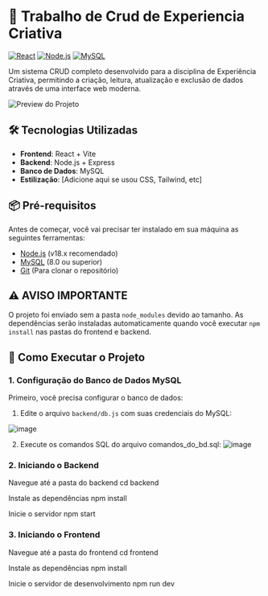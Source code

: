 # 🚀 Trabalho de Crud de Experiencia Criativa

[![React](https://img.shields.io/badge/React-18.2.0-blue)](https://reactjs.org/)
[![Node.js](https://img.shields.io/badge/Node.js-18.x-green)](https://nodejs.org/)
[![MySQL](https://img.shields.io/badge/MySQL-8.0-orange)](https://www.mysql.com/)

Um sistema CRUD completo desenvolvido para a disciplina de Experiência Criativa, permitindo a criação, leitura, atualização e exclusão de dados através de uma interface web moderna.

![Preview do Projeto](https://github.com/user-attachments/assets/890cbd73-9435-4de7-a79b-60f999a870cf)

## 🛠️ Tecnologias Utilizadas

- **Frontend**: React + Vite
- **Backend**: Node.js + Express
- **Banco de Dados**: MySQL
- **Estilização**: [Adicione aqui se usou CSS, Tailwind, etc]

## 📦 Pré-requisitos

Antes de começar, você vai precisar ter instalado em sua máquina as seguintes ferramentas:
- [Node.js](https://nodejs.org/) (v18.x recomendado)
- [MySQL](https://www.mysql.com/) (8.0 ou superior)
- [Git](https://git-scm.com) (Para clonar o repositório)

## ⚠️ AVISO IMPORTANTE
O projeto foi enviado sem a pasta `node_modules` devido ao tamanho. As dependências serão instaladas automaticamente quando você executar `npm install` nas pastas do frontend e backend.

## 🚀 Como Executar o Projeto

### 1. Configuração do Banco de Dados MySQL

Primeiro, você precisa configurar o banco de dados:

1. Edite o arquivo `backend/db.js` com suas credenciais do MySQL:

![image](https://github.com/user-attachments/assets/20d4c714-2efd-4da2-b78d-2831f21062d9)

2. Execute os comandos SQL do arquivo comandos_do_bd.sql:
![image](https://github.com/user-attachments/assets/c33766d7-f3b1-42ae-a5ea-c5ca65eda684)

### 2. Iniciando o Backend
Navegue até a pasta do backend
cd backend

Instale as dependências
npm install
 
Inicie o servidor
npm start

### 3. Iniciando o Frontend

Navegue até a pasta do frontend
cd frontend

Instale as dependências
npm install

Inicie o servidor de desenvolvimento
npm run dev

